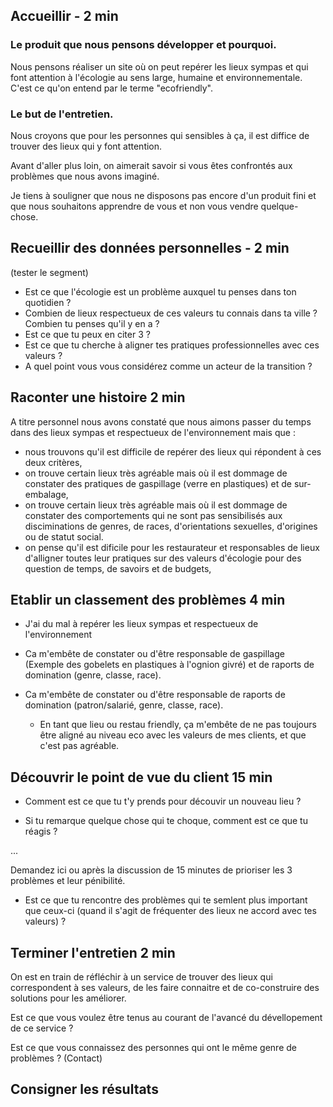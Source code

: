 ## Accueillir - 2 min

### Le produit que nous pensons développer et pourquoi.

Nous pensons réaliser un site où on peut repérer les lieux sympas et qui font attention à l'écologie au sens large, humaine et environnementale. C'est ce qu'on entend par le terme "ecofriendly". 

### Le but de l'entretien.

Nous croyons que pour les personnes qui sensibles à ça, il est diffice de trouver des lieux qui y font attention.

Avant d'aller plus loin, on aimerait savoir si vous êtes confrontés aux problèmes que nous avons imaginé.

Je tiens à souligner que nous ne disposons pas encore d'un produit fini et que nous souhaitons apprendre de vous et non vous vendre quelque-chose.

## Recueillir des données personnelles - 2 min

(tester le segment)

- Est ce que l'écologie est un problème auxquel tu penses dans ton quotidien ?
- Combien de lieux respectueux de ces valeurs tu connais dans ta ville ? Combien tu penses qu'il y en a ? 
- Est ce que tu peux en citer 3 ? 
- Est ce que tu cherche à aligner tes pratiques professionnelles avec ces valeurs ? 
- A quel point vous vous considérez comme un acteur de la transition ? 

## Raconter une histoire 2 min

A titre personnel nous avons constaté que nous aimons passer du temps dans des lieux sympas et respectueux de l'environnement mais que :

- nous trouvons qu'il est difficile de repérer des lieux qui répondent à ces deux critères,
- on trouve certain lieux très agréable mais où il est dommage de constater des pratiques de gaspillage (verre en plastiques) et de sur-embalage,
- on trouve certain lieux très agréable mais où il est dommage de constater des comportements qui ne sont pas sensibilisés aux disciminations de genres, de races, d'orientations sexuelles, d'origines ou de statut social.   
- on pense qu'il est dificile pour les restaurateur et responsables de lieux d'alligner toutes leur pratiques sur des valeurs d'écologie pour des question de temps, de savoirs et de budgets,

## Etablir un classement des problèmes 4 min

- J'ai du mal à repérer les lieux sympas et respectueux de l'environnement 

- Ca m'embête de constater ou d'être responsable de gaspillage (Exemple des gobelets en plastiques à l'ognion givré) et de raports de domination (genre, classe, race).

- Ca m'embête de constater ou d'être responsable de raports de domination (patron/salarié, genre, classe, race). 

    - En tant que lieu ou restau friendly, ça m'embête de ne pas toujours être aligné au niveau eco avec les valeurs de mes clients, et que c'est pas agréable.

## Découvrir le point de vue du client 15 min

- Comment est ce que tu t'y prends pour découvir un nouveau lieu  ?

- Si tu remarque quelque chose qui te choque, comment est ce que tu réagis ? 

...

Demandez ici ou après la discussion de 15 minutes de prioriser les 3 problèmes et leur pénibilité.

- Est ce que tu rencontre des problèmes qui te semlent plus important que ceux-ci (quand il s'agit de fréquenter des lieux ne accord avec tes valeurs) ? 

## Terminer l'entretien 2 min 

On est en train de réfléchir à un service de trouver des lieux qui correspondent à ses valeurs, de les faire connaitre et de co-construire des solutions pour les améliorer. 

Est ce que vous voulez être tenus au courant de l'avancé du dévellopement de ce service ?

Est ce que vous connaissez des personnes qui ont le même genre de problèmes ? (Contact)

## Consigner les résultats
